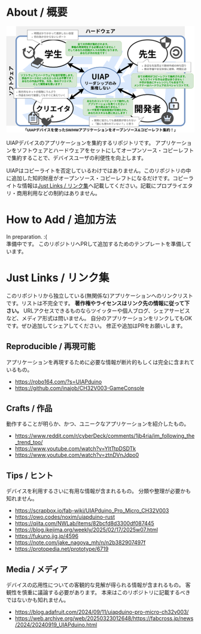 # About / 概要

![概要図](.src/img/top-2025_09_30.drawio.svg)

UIAPデバイスのアプリケーションを集約するリポジトリです。
アプリケーションをソフトウェアとハードウェアをセットにしてオープンソース・コピーレフトで集約することで、デバイスユーザの利便性を向上します。

UIAPはコピーライトを否定しているわけではありません。このリポジトリの中に追加した知的財産がオープンソース・コピーレフトになるだけです。コピーライトな情報は[Just Links / リンク集](#just-links--リンク集)へ記載してください。記載にプロプライエタリ・商用利用などの制約はありません。

# How to Add / 追加方法

In preparation. :(  
準備中です。
このリポジトリへPRして追加するためのテンプレートを準備しています。

# Just Links / リンク集

このリポジトリから独立している(無関係な)アプリケーションへのリンクリストです。リストは不完全です。
**著作権やライセンスはリンク先の情報に従って下さい。**
URLアクセスできるものならツイッターや個人ブログ、シェアサービスなど、メディア形式は問いません。
自分のアプリケーションをリンクしてもOKです。ぜひ追加してシェアしてください。
修正や追加はPRをお願いします。

## Reproducible / 再現可能

アプリケーションを再現するために必要な情報が断片的もしくは完全に含まれているもの。

- https://robo164.com/?s=UIAPduino
- https://github.com/inajob/CH32V003-GameConsole

## Crafts / 作品

動作することが明らか、かつ、ユニークなアプリケーションを紹介したもの。

- https://www.reddit.com/r/cyberDeck/comments/1jb4ria/im_following_the_trend_too/
- https://www.youtube.com/watch?v=YItTtpDSDTk
- https://www.youtube.com/watch?v=ztnDVnJdpo0

## Tips / ヒント

デバイスを利用するさいに有用な情報が含まれるもの。
分類や整理が必要かも知れません。

- https://scrapbox.io/fab-wiki/UIAPduino_Pro_Micro_CH32V003
- https://owo.codes/noxim/uiapduino-rust
- https://qiita.com/NWLab/items/82bcfd8d3300df087445
- https://blog.ikejima.org/weekly/2025/02/17/2025w07.html
- https://fukuno.jig.jp/4596
- https://note.com/jake_nagoya_mh/n/n2b382907497f
- https://protopedia.net/prototype/6719

## Media / メディア

デバイスの応用性についての客観的な見解が得られる情報が含まれるもの。
客観性を慎重に議論する必要があります。
本来はこのリポジトリに記載するべきではないかも知れません。

- https://blog.adafruit.com/2024/09/11/uiapduino-pro-micro-ch32v003/
- https://web.archive.org/web/20250323012648/https://fabcross.jp/news/2024/20240919_UIAPduino.html
